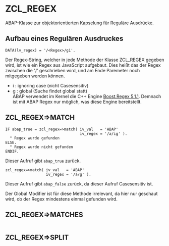 # ZCL_REGEX
ABAP-Klasse zur objektorientierten Kapselung für Reguläre Ausdrücke.

## Aufbau eines Regulären Ausdruckes

```abap
DATA(lv_regex) = '/<Regex>/gi'.
```
Der Regex-String, welcher in jede Methode der Klasse ZCL_REGEX gegeben wird, ist wie ein Regex aus JavaScript aufgebaut. Dies heißt das der Regex zwischen die '/' geschrieben wird, und am Ende Paremeter noch mitgegeben werden können.
* i : ignoring case (nicht Casesensitiv)
* g : global (Suche findet global statt)  
ABAP verwendet im Kernel die C++ Engine [Boost.Regex 5.1.1](https://www.boost.org/doc/libs/1_61_0/libs/regex/doc/html/index.html). Demnach ist mit ABAP Regex nur möglich, was diese Engine bereitstellt.
## ZCL_REGEX=>MATCH

```abap
IF abap_true = zcl_regex=>match( iv_val   = 'ABAP'
                                 iv_regex = '/a/ig' ).
  " Regex wurde gefunden
ELSE.
  " Regex wurde nicht gefunden
ENDIF.
```
Dieser Aufruf gibt ```abap_true``` zurück.

```abap
zcl_regex=>match( iv_val   = 'ABAP'
                  iv_regex = '/a/g' ).
```
Dieser Aufruf gibt ```abap_false``` zurück, da dieser Aufruf Casesensitiv ist.

Der Global Modifier ist für diese Methode irrelevant, da hier nur geschaut wird, ob der Regex mindestens einmal gefunden wird.

## ZCL_REGEX=>MATCHES

```abap

```

## ZCL_REGEX=>SPLIT

```abap

```
